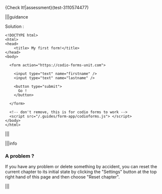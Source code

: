 {Check It!|assessment}(test-3110574477)


|||guidance

Solution :

```
<!DOCTYPE html>
<html>
<head>
    <title> My first form!</title>
</head>
<body>

  <form action="https://codio-forms-unit.com">

    <input type="text" name="firstname" />
    <input type="text" name="lastname" />

    <button type="submit">
      Go !
    </button>

  </form>

  <!-- don't remove, this is for codio forms to work -->
  <script src="/.guides/form-app/codioforms.js"> </script>
</body>
</html>
```

|||


|||info

### A problem ?

If you have any problem or delete something by accident, you can reset the current chapter to its initial state by clicking the "Settings" button at the top right hand of this page and then choose "Reset chapter".

|||

